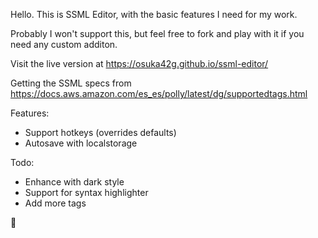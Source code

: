 Hello.
This is SSML Editor, with the basic features I need for my work.

Probably I won't support this, but feel free to fork and play with it if you need any custom additon.

Visit the live version at https://osuka42g.github.io/ssml-editor/

Getting the SSML specs from https://docs.aws.amazon.com/es_es/polly/latest/dg/supportedtags.html

Features:
- Support hotkeys (overrides defaults)
- Autosave with localstorage

Todo:
- Enhance with dark style
- Support for syntax highlighter
- Add more tags

🍻